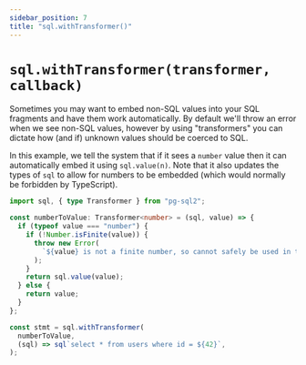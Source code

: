 ```yaml
---
sidebar_position: 7
title: "sql.withTransformer()"
---
```


# `sql.withTransformer(transformer, callback)`

Sometimes you may want to embed non-SQL values into your SQL fragments and have
them work automatically. By default we'll throw an error when we see non-SQL
values, however by using "transformers" you can dictate how (and if) unknown
values should be coerced to SQL.

In this example, we tell the system that if it sees a `number` value then it
can automatically embed it using `sql.value(n)`. Note that it also updates the
types of `sql` to allow for numbers to be embedded (which would normally be
forbidden by TypeScript).

```ts
import sql, { type Transformer } from "pg-sql2";

const numberToValue: Transformer<number> = (sql, value) => {
  if (typeof value === "number") {
    if (!Number.isFinite(value)) {
      throw new Error(
        `${value} is not a finite number, so cannot safely be used in the SQL statement.`,
      );
    }
    return sql.value(value);
  } else {
    return value;
  }
};

const stmt = sql.withTransformer(
  numberToValue,
  (sql) => sql`select * from users where id = ${42}`,
);
```
